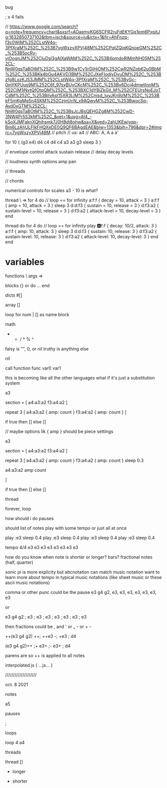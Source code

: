 bug

; x 4 fails


// https://www.google.com/search?q=note+frequency+chart&sxsrf=AOaemvKG6SCFR2ruFdEKYGq1pm6PxpitJg:1632850737102&tbm=isch&source=iu&ictx=1&fir=AhFnzq-f3c0WjM%252CLstW4q-3PfXraM%252C_%253B7vgWxzyXPVj48M%252CPqtZQjqKQnoeGM%252C_%253B5ocRy-vjOognJM%252CluDsl3gAlXaWAM%252C_%253B4pmdoRIMmNH05M%252CL-NnW0qsTaBOtM%252C_%253B9w1Cv1irDiHiOM%252CwR2NZpb62u0BbM%252C_%253BKk4bGu4AKVD3BM%252CJXeFIodjyDvuDM%252C_%253Bzfg8LxzKJS3JMM%252CLstW4q-3PfXraM%252C_%253ByGc-0mYKPUus9M%252C6f_97sxBUyCKcM%252C_%253Bv6Dci4dmwtInnM%252CjM1jNvtQfOtpQM%252C_%253BXC1dYBjZkGiI_M%252CFEUrsNoEJoTCdM%252C_%253BilvAst15XR3LjM%252Cnisd_luyJKn9zM%252C_%253BkF5mKgMg5n4SKM%252CzjnUcN_x9AQwvM%252C_%253BwocSq-Avd0xGTM%252CL-NnW0qsTaBOtM%252C_%253BsJcJBsQEHGZg8M%252CwD-3NW4Pr5S3kM%252C_&vet=1&usg=AI4_-kSoXJMFaknXQhihsmk7J0H8dj8ohw&sa=X&ved=2ahUKEwiyqp-Bm6LzAhULFlkFHQXeDE0Q9QF6BAgdEAE&biw=1353&bih=796&dpr=2#imgrc=7vgWxzyXPVj48M
// pitch
// us: a4
// ABC: A, A a a'

for 10 {
  (g3 e4) 
  d4 
  c4 
  d4 
  c4 
  a3 
  a3 
  g3
  sleep 3
}

// envelope control
attack
sustain
release
// delay
decay
levels

// loudness
synth options
amp
pan

// threads

// chords

numerical controls for scales
a3 - 10 is what?



thread \ => for 4 do // loop == for infinity
  a:f:f { decay = 10, attack = 3  } 
  a:f:f { amp = 10, attack = 3  } 
  sleep 3
  d:d:f3 { sustain = 10, release = 3  } 
  d:f3:a2 { sustain-level = 10, release = 3  }
  d:f3:a2 { attack-level = 10, decay-level = 3  }
end

thread do for 4 do // loop == for infinity
  play :a:f:f { decay: 10/2, attack: 3 } 
  a:f:f { amp: 10, attack: 3 } 
  sleep 3
  d:d:f3 { sustain: 10, release: 3 } 
  d:f3:a2 { sustain-level: 10, release: 3 }
  d:f3:a2 { attack-level: 10, decay-level: 3 }
end end

variables 
=

functions 
\ args =>

blocks 
{} or do ... end

dicts 
#[]

array 
[]

loop 
for num | [] as name block

math 
+ - / * % ^

falsy is "", 0, or nil
truthy is anything else

nil

call function
func var0 var1


this is becoming like all the other languages what if it's just a substitution system


<!-- a note -->
a3

<!-- a block -->
section = [
  a4:a3:a2
  f3:a4:a2
]

<!-- a repeat -->
repeat 3 [
  a4:a3:a2 { amp: count }
  f3:a4:a2 { amp: count }
]

if true then [] else []

// maybe options lik { amp } should be piece settings


a3

section = [
  a4:a3:a2
  f3:a4:a2
]

repeat 3 [
  a4:a3:a2 { amp: count }
  f3:a4:a2 { amp: count }
  sleep 0.3

  <!-- or -->

  a4:a3:a2
  amp count

]

if true then [] else []

thread

forever, loop

how should i do pauses

should list of notes play with some tempo or just all at once

<!-- sonic pi -->
play :e3
sleep 0.4
play :e3
sleep 0.4
play :e3
sleep 0.4
play :e3
sleep 0.4

<!-- abcnotation-ish -->
tempo 4/4
e3 e3 e3 e3 e3 e3 e3 e3

how do you know when note is shorter or longer? bars? fractional notes (half, quarter)

sonic pi is more explicity but abcnotation can match music notation
want to learn more about tempo in typical music notations (like sheet music or these
ascii music notations)


comma or other punc could be the pause
e3 g4 g2, e3, e3, e3, e3, e3, e3, e3

or

e3 g4 g2 ; e3 ; e3 ; e3 ; e3 ; e3 ; e3 ; e3

then fractions could be , and ' or _ -
or + -

++(e3 g4 g2) ++; ++e3 -; +e3 ; d4

(e3 g4 g2)++ ;+ e3+ ;- e3+ ; d4

parens are so ++ is applied to all notes

interpolated js
{ ...js... }


////////////////////

oct. 8 2021

notes

a5

pauses

;

loops

loop 4 a4

threads

thread []

+ longer
- shorter












